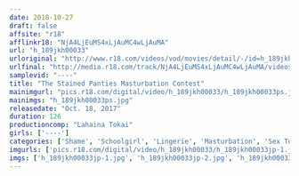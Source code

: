 ```yaml
---
date: 2018-10-27
draft: false
affsite: "r18"
afflinkr18: "NjA4LjEuMS4xLjAuMC4wLjAuMA"
url: "h_189jkh00033"
urloriginal: "http://www.r18.com/videos/vod/movies/detail/-/id=h_189jkh00033"
urlfinal: "http://media.r18.com/track/NjA4LjEuMS4xLjAuMC4wLjAuMA/videos/vod/movies/detail/-/id=h_189jkh00033"
samplevid: "----"
title: "The Stained Panties Masturbation Contest"
mainimgurl: "pics.r18.com/digital/video/h_189jkh00033/h_189jkh00033ps.jpg"
mainimgs: "h_189jkh00033ps.jpg"
releasedate: "Oct. 18, 2017"
duration: 126
productioncomp: "Lahaina Tokai"
girls: ['----']
categories: ['Shame', 'Schoolgirl', 'Lingerie', 'Masturbation', 'Sex Toys']
imgurls: ['pics.r18.com/digital/video/h_189jkh00033/h_189jkh00033jp-1.jpg', 'pics.r18.com/digital/video/h_189jkh00033/h_189jkh00033jp-2.jpg', 'pics.r18.com/digital/video/h_189jkh00033/h_189jkh00033jp-3.jpg', 'pics.r18.com/digital/video/h_189jkh00033/h_189jkh00033jp-4.jpg', 'pics.r18.com/digital/video/h_189jkh00033/h_189jkh00033jp-5.jpg', 'pics.r18.com/digital/video/h_189jkh00033/h_189jkh00033jp-6.jpg', 'pics.r18.com/digital/video/h_189jkh00033/h_189jkh00033jp-7.jpg', 'pics.r18.com/digital/video/h_189jkh00033/h_189jkh00033jp-8.jpg', 'pics.r18.com/digital/video/h_189jkh00033/h_189jkh00033jp-9.jpg', 'pics.r18.com/digital/video/h_189jkh00033/h_189jkh00033jp-10.jpg', 'pics.r18.com/digital/video/h_189jkh00033/h_189jkh00033jp-11.jpg', 'pics.r18.com/digital/video/h_189jkh00033/h_189jkh00033jp-12.jpg', 'pics.r18.com/digital/video/h_189jkh00033/h_189jkh00033jp-13.jpg', 'pics.r18.com/digital/video/h_189jkh00033/h_189jkh00033jp-14.jpg', 'pics.r18.com/digital/video/h_189jkh00033/h_189jkh00033jp-15.jpg', 'pics.r18.com/digital/video/h_189jkh00033/h_189jkh00033jp-16.jpg', 'pics.r18.com/digital/video/h_189jkh00033/h_189jkh00033jp-17.jpg', 'pics.r18.com/digital/video/h_189jkh00033/h_189jkh00033jp-18.jpg', 'pics.r18.com/digital/video/h_189jkh00033/h_189jkh00033jp-19.jpg', 'pics.r18.com/digital/video/h_189jkh00033/h_189jkh00033jp-20.jpg']
imgs: ['h_189jkh00033jp-1.jpg', 'h_189jkh00033jp-2.jpg', 'h_189jkh00033jp-3.jpg', 'h_189jkh00033jp-4.jpg', 'h_189jkh00033jp-5.jpg', 'h_189jkh00033jp-6.jpg', 'h_189jkh00033jp-7.jpg', 'h_189jkh00033jp-8.jpg', 'h_189jkh00033jp-9.jpg', 'h_189jkh00033jp-10.jpg', 'h_189jkh00033jp-11.jpg', 'h_189jkh00033jp-12.jpg', 'h_189jkh00033jp-13.jpg', 'h_189jkh00033jp-14.jpg', 'h_189jkh00033jp-15.jpg', 'h_189jkh00033jp-16.jpg', 'h_189jkh00033jp-17.jpg', 'h_189jkh00033jp-18.jpg', 'h_189jkh00033jp-19.jpg', 'h_189jkh00033jp-20.jpg']
---
```

